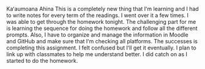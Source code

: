Kaʻaumoana Ahina 
This is a completely new thing that Iʻm learning and I had to write notes for every term of the readings. I went over it a few times. I was able to get through the homework tonight. The challenging part for me is learning the sequence for doing the homework and follow all the different prompts. Also, I have to organize and manage the information in Moodle and GitHub and make sure that Iʻm checking all platforms. The successes is completing this assignment. I felt confused but Iʻll get it eventually. I plan to link up with classmates to help me understand better. I did catch on as I started to do the homework. 
